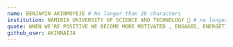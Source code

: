 ```yaml
---
name: BENJAMIN AKINMOYEJE # No longer than 28 characters
institution: NAMIBIA UNIVERSITY OF SCIENCE AND TECHNOLOGY 🚩 # no longer than 58 characters
quote: WHEN WE'RE POSITIVE WE BECOME MORE MOTIVATED , ENGAGED, ENERGETIC, RESILIENT, AND PRODUCTIVE.# no longer than 100 characters, avoid using quotes(") to guarantee the format remains the same.
github_user: AKINNAIJA
---
```

